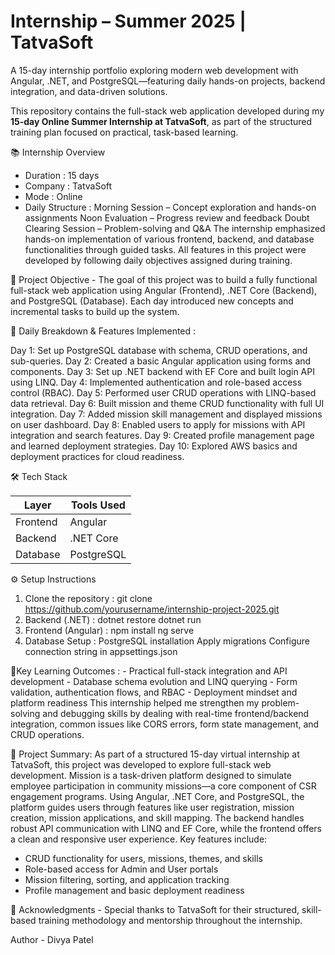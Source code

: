 # Internship – Summer 2025 | TatvaSoft
A 15-day internship portfolio exploring modern web development with Angular, .NET, and PostgreSQL—featuring daily hands-on projects, backend integration, and data-driven solutions.

This repository contains the full-stack web application developed during my **15-day Online Summer Internship at TatvaSoft**, as part of the structured training plan focused on practical, task-based learning.

📚 Internship Overview

- Duration : 15 days  
- Company : TatvaSoft  
- Mode : Online 
- Daily Structure :
     Morning Session – Concept exploration and hands-on assignments
     Noon Evaluation – Progress review and feedback
     Doubt Clearing Session – Problem-solving and Q&A
The internship emphasized hands-on implementation of various frontend, backend, and database functionalities through guided tasks. All features in this project were developed by following daily objectives assigned during training.

🔨 Project Objective - 
The goal of this project was to build a fully functional full-stack web application using Angular (Frontend), .NET Core (Backend), and PostgreSQL (Database). Each day introduced new concepts and incremental tasks to build up the system.

📅 Daily Breakdown & Features Implemented :

  Day 1: Set up PostgreSQL database with schema, CRUD operations, and sub-queries.
  Day 2: Created a basic Angular application using forms and components.
  Day 3: Set up .NET backend with EF Core and built login API using LINQ.
  Day 4: Implemented authentication and role-based access control (RBAC).
  Day 5: Performed user CRUD operations with LINQ-based data retrieval.
  Day 6: Built mission and theme CRUD functionality with full UI integration.
  Day 7: Added mission skill management and displayed missions on user dashboard.
  Day 8: Enabled users to apply for missions with API integration and search features.
  Day 9: Created profile management page and learned deployment strategies.
  Day 10: Explored AWS basics and deployment practices for cloud readiness.

🛠️ Tech Stack

| Layer      | Tools Used         |
|------------|--------------------|
| Frontend   | Angular            |
| Backend    | .NET Core          |
| Database   | PostgreSQL         |

⚙️ Setup Instructions 

1. Clone the repository :
       git clone https://github.com/yourusername/internship-project-2025.git
2. Backend (.NET) :
       dotnet restore
       dotnet run
3. Frontend (Angular) :
       npm install
       ng serve
4. Database Setup :
       PostgreSQL installation
       Apply migrations
       Configure connection string in appsettings.json

🧠Key Learning Outcomes :
    - Practical full-stack integration and API development
    - Database schema evolution and LINQ querying
    - Form validation, authentication flows, and RBAC
    - Deployment mindset and platform readiness
This internship helped me strengthen my problem-solving and debugging skills by dealing with real-time frontend/backend integration, common issues like CORS errors, form state management, and CRUD operations.

📝 Project Summary:
          As part of a structured 15-day virtual internship at TatvaSoft, this project was developed to explore full-stack web development. Mission is a task-driven platform designed to simulate employee participation in community missions—a core component of CSR engagement programs.
Using Angular, .NET Core, and PostgreSQL, the platform guides users through features like user registration, mission creation, mission applications, and skill mapping. The backend handles robust API communication with LINQ and EF Core, while the frontend offers a clean and responsive user experience.
Key features include:
  - CRUD functionality for users, missions, themes, and skills
  - Role-based access for Admin and User portals
  - Mission filtering, sorting, and application tracking
  - Profile management and basic deployment readiness
  




👏 Acknowledgments -
Special thanks to TatvaSoft for their structured, skill-based training methodology and mentorship throughout the internship.

Author - Divya Patel


